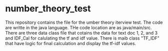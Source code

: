 # number_theory_test
This repository contains the file for the umber theory iterview test. 
The code are writte in the java language. 
THe code location are as java/main/src. 
There are three data class file that cotains the data for text doc 1, 2, and 3 and IDF_Cal for calulating the tf and idf value. 
There is maib class "TF_IDF" that have logic for final calculation and display the tf-idf values. 
